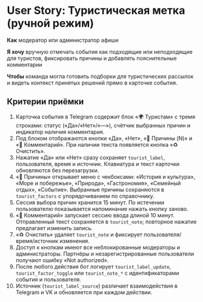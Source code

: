 # User Story: Туристическая метка (ручной режим)

**Как** модератор или администратор афиши

**Я хочу** вручную отмечать события как подходящие или неподходящие для туристов, фиксировать причины и добавлять пояснительные комментарии

**Чтобы** команда могла готовить подборки для туристических рассылок и видеть контекст принятых решений прямо в карточке события.

## Критерии приёмки

1. Карточка события в Telegram содержит блок «🌍 Туристам» с тремя строками: статус («Да»/«Нет»/«—»), счётчик выбранных причин и индикатор наличия комментария.
2. Под блоком отображаются кнопки «Да», «Нет», «🧩 Причины (N)» и «📝 Комментарий». При наличии текста появляется кнопка «♻️ Очистить».
3. Нажатие «Да» или «Нет» сразу сохраняет `tourist_label`, пользователя, время и источник. Клавиатура и текст карточки обновляются без перезагрузки.
4. «🧩 Причины» открывает меню с чекбоксами: «История и культура», «Море и побережье», «Природа», «Гастрономия», «Семейный отдых», «Событие». Выбранные причины сохраняются в `tourist_factors` с упорядочиванием по справочнику.
5. Сессия выбора причин хранится 15 минут. По истечении пользователю показывается напоминание нажать кнопку заново.
6. «📝 Комментарий» запускает сессию ввода длиной 10 минут. Отправленный текст сохраняется в `tourist_note`; повторное нажатие предлагает изменить запись.
7. «♻️ Очистить» удаляет `tourist_note` и фиксирует пользователя/время/источник изменения.
8. Доступ к кнопкам имеют все неблокированные модераторы и администраторы. Партнёры и незарегистрированные пользователи получают ошибку «Not authorized».
9. После любого действия бот логирует `tourist_label_update`, `tourist_factor_toggle` или `tourist_note_*` с идентификаторами события и пользователя.
10. Источник (`tourist_label_source`) различает взаимодействия в Telegram и VK и обновляется при каждом действии.
